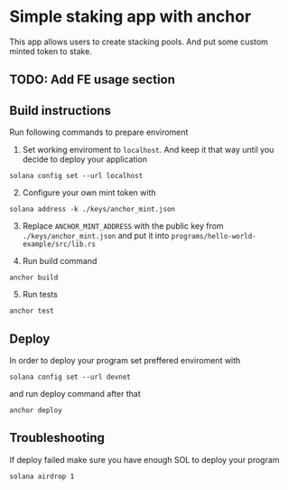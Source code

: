 # Simple staking app with anchor

This app allows users to create stacking pools. And put some custom minted token to stake.

## TODO: Add FE usage section

## Build instructions

Run following commands to prepare enviroment

1. Set working enviroment to `localhost`. And keep it that way until you decide to deploy your application

```
solana config set --url localhost
```

2. Configure your own mint token with 

```
solana address -k ./keys/anchor_mint.json
```

3. Replace `ANCHOR_MINT_ADDRESS` with the public key from `./keys/anchor_mint.json` and put it into `programs/hello-world-example/src/lib.rs`

4. Run build command 

```
anchor build
```

5. Run tests

```
anchor test
```

## Deploy

In order to deploy your program set preffered enviroment with

```
solana config set --url devnet
```

and run deploy command after that

```
anchor deploy 
```

## Troubleshooting

If deploy failed make sure you have enough SOL to deploy your program

```
solana airdrop 1
```